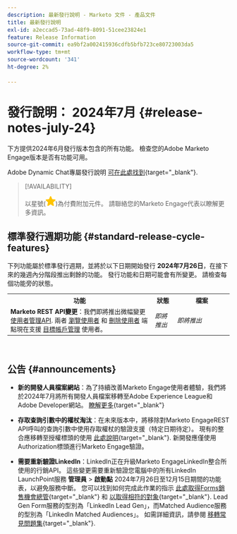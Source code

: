 ```yaml
---
description: 最新發行說明 - Marketo 文件 - 產品文件
title: 最新發行說明
exl-id: a2eccad5-73ad-48f9-8091-51cee23824e1
feature: Release Information
source-git-commit: ea9bf2a002415936cdfb5bfb723ce80723003da5
workflow-type: tm+mt
source-wordcount: '341'
ht-degree: 2%

---
```


# 發行說明： 2024年7月 {#release-notes-july-24}

下方提供2024年6月發行版本包含的所有功能。 檢查您的Adobe Marketo Engage版本是否有功能可用。

Adobe Dynamic Chat專屬發行說明 [可在此處找到](/help/marketo/release-notes/dynamic-chat.md){target="_blank"}.

>[!AVAILABILITY]
>
>以星號(![星形](assets/yellow-star.png))為付費附加元件。 請聯絡您的Marketo Engage代表以瞭解更多資訊。

## 標準發行週期功能 {#standard-release-cycle-features}

下列功能屬於標準發行週期，並將於以下日期開始發行 **2024年7月26日**，在接下來的幾週內分階段推出剩餘的功能。 發行功能和日期可能會有所變更。 請檢查每個功能旁的狀態。

<table style="table-layout:auto"> 
 <tbody> 
  <tr> 
   <th style="width:65%">功能</th> 
   <th style="width:10%">狀態</th>
   <th style="width:25%">檔案</th>
  </tr>
     <tr> 
   <td><strong>Marketo REST API變更</strong>：我們即將推出微幅變更 <a href="https://developers.marketo.com/rest-api/user-management/">使用者管理API</a>. 兩者 <a href="https://developers.marketo.com/rest-api/user-management/#browse_users">瀏覽使用者</a> 和 <a href="https://developers.marketo.com/rest-api/user-management/#delete_user">刪除使用者</a> 端點現在支援 <a href="/help/marketo/product-docs/target-account-management/setup-tam/target-account-management-overview.md">目標帳戶管理</a> 使用者。</td> 
   <td><i>即將推出</i></td>
   <td><i>即將推出</i></td>
  </tr>
 </tbody> 
</table>
<br/>

## 公告 {#announcements}

* **新的開發人員檔案網站**：為了持續改善Marketo Engage使用者體驗，我們將於2024年7月將所有開發人員檔案移轉至Adobe Experience League和Adobe Developer網站。 [瞭解更多](https://nation.marketo.com/t5/employee-blogs/new-developer-documentation-website/ba-p/351055){target="_blank"}

* **存取查詢引數中的權杖淘汰**：在未來版本中，將移除對Marketo EngageREST API呼叫的查詢引數中使用存取權杖的驗證支援（特定日期待定）。 現有的整合應移轉至授權標頭的使用 [此處說明](https://developers.marketo.com/rest-api/authentication/){target="_blank"}. 新開發應僅使用Authorization標頭進行Marketo Engage驗證。

* **需要重新驗證LinkedIn**：LinkedIn正在升級Marketo EngageLinkedIn整合所使用的行銷API。 這些變更需要重新驗證您電腦中的所有LinkedIn LaunchPoint服務 **管理員** > **啟動點** 2024年7月26日至12月15日期間的功能表，以避免服務中斷。 您可以找到如何完成此作業的指示 [此處取得Forms銷售機會總管](/help/marketo/product-docs/demand-generation/social/social-functions/set-up-linkedin-lead-gen-forms.md){target="_blank"} 和 [以取得相符的對象](/help/marketo/product-docs/demand-generation/ad-network-integrations/add-linkedin-matched-audiences-as-a-launchpoint-service.md){target="_blank"}. Lead Gen Form服務的型別為「LinkedIn Lead Gen」，而Matched Audience服務的型別為「LinkedIn Matched Audiences」。 如需詳細資訊，請參閱 [移轉常見問題集](https://nation.marketo.com/t5/employee-blogs/linkedin-re-authentication-required/ba-p/347794){target="_blank"}.
